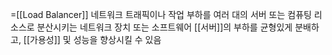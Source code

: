 =[[Load Balancer]]
네트워크 트래픽이나 작업 부하를 여러 대의 서버 또는 컴퓨팅 리소스로 분산시키는 네트워크 장치 또는 소프트웨어
[[서버]]의 부하를 균형있게 분배하고, [[가용성]] 및 성능을 향상시킬 수 있음